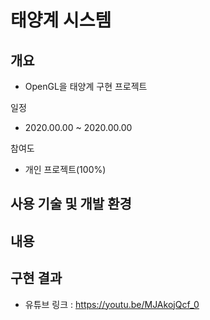 # 태양계 시스템
## 개요
- OpenGL을 태양계 구현 프로젝트

일정

- 2020.00.00 ~ 2020.00.00

참여도

- 개인 프로젝트(100%)

## 사용 기술 및 개발 환경


## 내용


## 구현 결과

- 유튜브 링크 : <https://youtu.be/MJAkojQcf_0>
